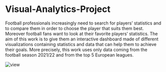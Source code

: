 # Visual-Analytics-Project

Football professionals increasingly need to search for players’ statistics and to compare them in order to choose
the player that suits them best. Moreover football fans want to look at their favorite players’ statistics. The aim of
this work is to give them an interactive dashboard made of different visualizations containing statistics and data
that can help them to achieve their goals. More precisely, this work uses only data coming from the football season
2021/22 and from the top 5 European leagues.

![view](https://github.com/ValeSisti/Visual-Analytics-Project/assets/66778797/efed105a-52da-4a36-a455-360a6abe33b3)
